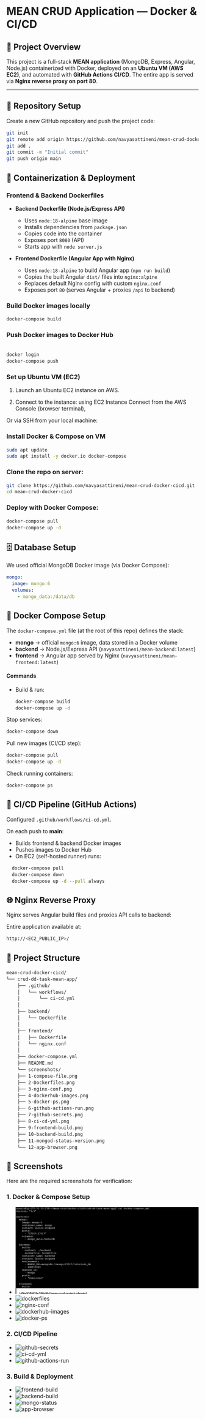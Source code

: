# MEAN CRUD Application — Docker & CI/CD

## 📖 Project Overview

This project is a full-stack **MEAN application** (MongoDB, Express, Angular, Node.js) containerized with Docker, deployed on an **Ubuntu VM (AWS EC2)**, and automated with **GitHub Actions CI/CD**. The entire app is served via **Nginx reverse proxy on port 80**.

---

## 📂 Repository Setup

Create a new GitHub repository and push the project code:

```bash
git init
git remote add origin https://github.com/navyasattineni/mean-crud-docker-cicd.git
git add .
git commit -m "Initial commit"
git push origin main
```

## 🐳 Containerization & Deployment  

### Frontend & Backend Dockerfiles  

- **Backend Dockerfile (Node.js/Express API)**  
  - Uses `node:18-alpine` base image  
  - Installs dependencies from `package.json`  
  - Copies code into the container  
  - Exposes port `8080` (API)  
  - Starts app with `node server.js`  

- **Frontend Dockerfile (Angular App with Nginx)**  
  - Uses `node:18-alpine` to build Angular app (`npm run build`)  
  - Copies the built Angular `dist/` files into `nginx:alpine`  
  - Replaces default Nginx config with custom `nginx.conf`  
  - Exposes port `80` (serves Angular + proxies `/api` to backend)  

### Build Docker images locally  
```bash
docker-compose build
```

### Push Docker images to Docker Hub
```bash

docker login
docker-compose push
```
### Set up Ubuntu VM (EC2)

1. Launch an Ubuntu EC2 instance on AWS.

2. Connect to the instance:
using EC2 Instance Connect from the AWS Console (browser terminal),

Or via SSH from your local machine:

### Install Docker & Compose on VM
```bash
sudo apt update
sudo apt install -y docker.io docker-compose
```
### Clone the repo on server:
```bash
git clone https://github.com/navyasattineni/mean-crud-docker-cicd.git
cd mean-crud-docker-cicd
```
### Deploy with Docker Compose:
```bash
docker-compose pull
docker-compose up -d
```

## 🗄️ Database Setup

We used official MongoDB Docker image (via Docker Compose):
```yaml
mongo:
  image: mongo:6
  volumes:
    - mongo_data:/data/db
```


## 🐳 Docker Compose Setup
The `docker-compose.yml` file (at the root of this repo) defines the stack:

- **mongo** → official `mongo:6` image, data stored in a Docker volume  
- **backend** → Node.js/Express API (`navyasattineni/mean-backend:latest`)  
- **frontend** → Angular app served by Nginx (`navyasattineni/mean-frontend:latest`)  

#### Commands
- Build & run:
  ```bash
  docker-compose build
  docker-compose up -d
  ```
Stop services:
```bash
docker-compose down
```
Pull new images (CI/CD step):
```bash
docker-compose pull
docker-compose up -d
```
Check running containers:
```bash
docker-compose ps
```


## 🔄 CI/CD Pipeline (GitHub Actions)

Configured `.github/workflows/ci-cd.yml`.

On each push to **main**:

- Builds frontend & backend Docker images  
- Pushes images to Docker Hub  
- On EC2 (self-hosted runner) runs:
```bash
  docker-compose pull
  docker-compose down
  docker-compose up -d --pull always
```

## 🌐 Nginx Reverse Proxy

Nginx serves Angular build files and proxies API calls to backend:

Entire application available at:
```bash
http://<EC2_PUBLIC_IP>/
```

## 📂 Project Structure

```bash
mean-crud-docker-cicd/
└── crud-dd-task-mean-app/
    ├── .github/
    │   └── workflows/
    │       └── ci-cd.yml       
    │
    ├── backend/
    │   └── Dockerfile          
    │
    ├── frontend/
    │   ├── Dockerfile           
    │   └── nginx.conf           
    │
    ├── docker-compose.yml      
    ├── README.md                
    └── screenshots/             
	├── 1-compose-file.png              
	├── 2-Dockerfiles.png              
	├── 3-nginx-conf.png                
	├── 4-dockerhub-images.png        
	├── 5-docker-ps.png               
	├── 6-github-actions-run.png               
	├── 7-github-secrets.png                   
	├── 8-ci-cd-yml.png                         
	├── 9-frontend-build.png                     
	├── 10-backend-build.png                    
	├── 11-mongod-status-version.png       
	└── 12-app-browser.png           
```

## 📸 Screenshots

Here are the required screenshots for verification:

### 1. Docker & Compose Setup
- ![docker-compose](screenshots/1-compose-file.png)
- ![dockerfiles](screenshots/2-Dockerfiles.png)
- ![nginx-conf](screenshots/3-nginx-conf.png)
- ![dockerhub-images](screenshots/4-dockerhub-images.png)
- ![docker-ps](screenshots/5-docker-ps.png)

### 2. CI/CD Pipeline
- ![github-secrets](screenshots/6-github-secrets.png)
- ![ci-cd-yml](screenshots/7-ci-cd-yml.png)
- ![github-actions-run](screenshots/8-github-actions-run.png)

### 3. Build & Deployment
- ![frontend-build](screenshots/9-frontend-build.png)
- ![backend-build](screenshots/10-backend-build.png)
- ![mongo-status](screenshots/11-mongod-status-version.png)
- ![app-browser](screenshots/12-app-browser.png)
